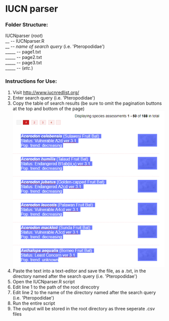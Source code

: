 # IUCN parser

### Folder Structure:

IUCNparser (*root*)  
__ -- IUCNparser.R  
__ -- *name of search query* (i.e. 'Pteropodidae')  
_____ -- page1.txt  
_____ -- page2.txt  
_____ -- page3.txt  
_____ -- (*etc.*)

### Instructions for Use:

1. Visit http://www.iucnredlist.org/
2. Enter search query (i.e. 'Pteropodidae')
3. Copy the table of search results (be sure to omit the pagination buttons at the top and bottom of the page)
![alt text](Assets/p1.png)
4. Paste the text into a text-editor and save the file, as a .txt, in the directory named after the search query (i.e. 'Pteropodidae')
5. Open the IUCNparser.R script
6. Edit line 1 to the path of the root direcotry
7. Edit line 2 to the name of the directory named after the search query (i.e. 'Pteropodidae')
8. Run the entire script
9. The output will be stored in the root directory as three seperate .csv files   
